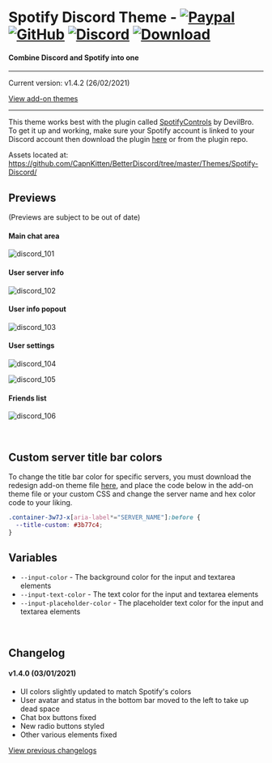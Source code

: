 # Spotify Discord Theme - [![Paypal][paypal-logo]][paypal-url] [![GitHub][github-logo]][github-url] [![Discord][discord-logo]][discord-url] [![Download][download-logo]][download-url] 
#### Combine Discord and Spotify into one
<hr>

Current version: v1.4.2 (26/02/2021)

[View add-on themes](https://github.com/CapnKitten/BetterDiscord/tree/master/Themes/Spotify-Discord/css/addons)

<hr>

This theme works best with the plugin called [SpotifyControls](https://github.com/mwittrien/BetterDiscordAddons/tree/master/Plugins/SpotifyControls) by DevilBro. To get it up and working, make sure your Spotify account is linked to your Discord account then download the plugin [here](https://github.com/mwittrien/BetterDiscordAddons/tree/master/Plugins/SpotifyControls) or from the plugin repo.

Assets located at: https://github.com/CapnKitten/BetterDiscord/tree/master/Themes/Spotify-Discord/

## Previews

(Previews are subject to be out of date)

#### Main chat area

![discord_101](https://user-images.githubusercontent.com/4013216/120567756-77818680-c3e0-11eb-91d4-20709163ee69.png)

#### User server info

![discord_102](https://user-images.githubusercontent.com/4013216/120567773-7f412b00-c3e0-11eb-8cb6-6dad10b145c5.png)

#### User info popout

![discord_103](https://user-images.githubusercontent.com/4013216/120567785-85cfa280-c3e0-11eb-85f7-0bdf5cad90b1.png)

#### User settings

![discord_104](https://user-images.githubusercontent.com/4013216/120567799-89fbc000-c3e0-11eb-9c17-126747382c7f.png)

![discord_105](https://user-images.githubusercontent.com/4013216/120567808-8f590a80-c3e0-11eb-8053-dc9f63e8471c.png)

#### Friends list

![discord_106](https://user-images.githubusercontent.com/4013216/120567817-954eeb80-c3e0-11eb-8965-a4ee9fa83537.png)

&nbsp;

## Custom server title bar colors
To change the title bar color for specific servers, you must download the redesign add-on theme file [here](https://github.com/CapnKitten/BetterDiscord/tree/master/Themes/Spotify-Discord/css/addons/redesign), and place the code below in the add-on theme file or your custom CSS and change the server name and hex color code to your liking.
```css
.container-3w7J-x[aria-label*="SERVER_NAME"]:before {
  --title-custom: #3b77c4;
}
```

## Variables

 - `--input-color` - The background color for the input and textarea elements
 - `--input-text-color` - The text color for the input and textarea elements
 - `--input-placeholder-color` - The placeholder text color for the input and textarea elements

&nbsp;

## Changelog

#### v1.4.0 (03/01/2021)
* UI colors slightly updated to match Spotify's colors
* User avatar and status in the bottom bar moved to the left to take up dead space
* Chat box buttons fixed
* New radio buttons styled
* Other various elements fixed


[View previous changelogs](https://github.com/CapnKitten/BetterDiscord/blob/master/Themes/Spotify-Discord/changelog.md)

[paypal-logo]: https://img.shields.io/static/v1?label=PayPal&message=Donate&style=flat&logo=paypal&color=blue
[paypal-url]: https://paypal.me/capnkitten

[github-logo]: https://img.shields.io/static/v1?label=GitHub&message=Sponsor&style=flat&logo=github&color=black
[github-url]: https://github.com/sponsors/CapnKitten

[download-logo]: https://img.shields.io/static/v1?label=Download&message=Theme&style=flat&color=blue
[download-url]: https://capnkitten.github.io/BetterDiscord/Download/?theme=Spotify-Discord

[discord-logo]: https://img.shields.io/static/v1?label=Discord&message=Server&style=flat&logo=discord&color=blue
[discord-url]: https://discord.gg/jzJkA6Z

